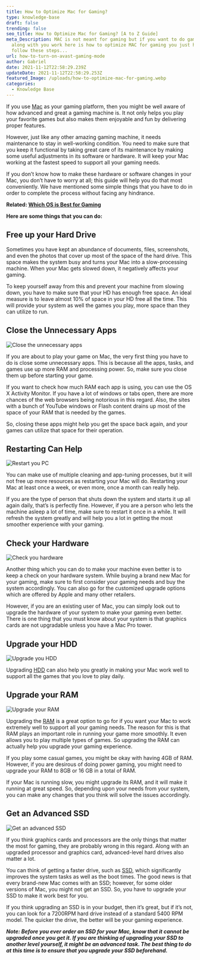 ```yaml
---
title: How to Optimize Mac for Gaming?
type: knowledge-base
draft: false
trending: false
seo_title: How to Optimize Mac for Gaming? [A to Z Guide]
meta_Description: MAC is not meant for gaming but if you want to do gaming on it
  along with you work here is how to optimize MAC for gaming you just have to
  follow these steps...
url: how-to-turn-on-avast-gaming-mode
author: Gabriel
date: 2021-11-12T22:58:29.239Z
updateDate: 2021-11-12T22:58:29.253Z
featured_Image: /uploads/how-to-optimize-mac-for-gaming.webp
categories:
  - Knowledge Base
---
```

If you use [Mac](https://www.apple.com/macos) as your gaming platform, then you might be well aware of how advanced and great a gaming machine is. It not only helps you play your favorite games but also makes them enjoyable and fun by delivering proper features.

However, just like any other amazing gaming machine, it needs maintenance to stay in well-working condition. You need to make sure that you keep it functional by taking great care of its maintenance by making some useful adjustments in its software or hardware. It will keep your Mac working at the fastest speed to support all your gaming needs. 

If you don’t know how to make these hardware or software changes in your Mac, you don’t have to worry at all; this guide will help you do that most conveniently. We have mentioned some simple things that you have to do in order to complete the process without facing any hindrance. 

**Related: [Which OS is Best for Gaming](https://gamingtechies.com/which-os-is-best-for-gaming/)**

**Here are some things that you can do:**

## Free up your Hard Drive

Sometimes you have kept an abundance of documents, files, screenshots, and even the photos that cover up most of the space of the hard drive. This space makes the system busy and turns your Mac into a slow-processing machine. When your Mac gets slowed down, it negatively affects your gaming. 

To keep yourself away from this and prevent your machine from slowing down, you have to make sure that your HD has enough free space. An ideal measure is to leave almost 10% of space in your HD free all the time. This will provide your system as well the games you play, more space than they can utilize to run. 

## Close the Unnecessary Apps

![Close the unnecessary apps](https://gamingtechies.com/img/close-the-unnecessary-apps.webp "Close the unnecessary apps")

If you are about to play your game on Mac, the very first thing you have to do is close some unnecessary apps. This is because all the apps, tasks, and games use up more RAM and processing power. So, make sure you close them up before starting your game. 

If you want to check how much RAM each app is using, you can use the OS X Activity Monitor. If you have a lot of windows or tabs open, there are more chances of the web browsers being notorious in this regard. Also, the sites with a bunch of YouTube windows or Flash content drains up most of the space of your RAM that is needed by the games. 

So, closing these apps might help you get the space back again, and your games can utilize that space for their operation. 

## Restarting Can Help

![Restart you PC](https://gamingtechies.com/img/restarting-can-help.webp "Restart you PC")

You can make use of multiple cleaning and app-tuning processes, but it will not free up more resources as restarting your Mac will do. Restarting your Mac at least once a week, or even more, once a month can really help. 

If you are the type of person that shuts down the system and starts it up all again daily, that’s is perfectly fine. However, if you are a person who lets the machine asleep a lot of time, make sure to restart it once in a while. It will refresh the system greatly and will help you a lot in getting the most smoother experience with your gaming. 

## Check your Hardware

![Check you hardware](https://gamingtechies.com/img/check-your-hardware.webp "Check you hardware")

Another thing which you can do to make your machine even better is to keep a check on your hardware system. While buying a brand new Mac for your gaming, make sure to first consider your gaming needs and buy the system accordingly. You can also go for the customized upgrade options which are offered by Apple and many other retailers. 

However, if you are an existing user of Mac, you can simply look out to upgrade the hardware of your system to make your gaming even better. There is one thing that you must know about your system is that graphics cards are not upgradable unless you have a Mac Pro tower. 

## Upgrade your HDD

![Upgrade you HDD](https://gamingtechies.com/img/upgrade-your-hdd.webp "Upgrade you HDD")

Upgrading [HDD](https://en.wikipedia.org/wiki/Hard_disk_drive) can also help you greatly in making your Mac work well to support all the games that you love to play daily. 

## Upgrade your RAM

![Upgrade your RAM](https://gamingtechies.com/img/upgrade-your-ram.webp "Upgrade your RAM")

Upgrading the [RAM](https://en.wikipedia.org/wiki/Random-access_memory) is a great option to go for if you want your Mac to work extremely well to support all your gaming needs. The reason for this is that RAM plays an important role in running your game more smoothly. It even allows you to play multiple types of games. So upgrading the RAM can actually help you upgrade your gaming experience. 

If you play some casual games, you might be okay with having 4GB of RAM. However, if you are desirous of doing power gaming, you might need to upgrade your RAM to 8GB or 16 GB in a total of RAM. 

If your Mac is running slow, you might upgrade its RAM, and it will make it running at great speed. So, depending upon your needs from your system, you can make any changes that you think will solve the issues accordingly. 

## Get an Advanced SSD 

![Get an advanced SSD](https://gamingtechies.com/img/get-an-advanced-ssd.webp "Get an advanced SSD")

If you think graphics cards and processors are the only things that matter the most for gaming, they are probably wrong in this regard. Along with an upgraded processor and graphics card, advanced-level hard drives also matter a lot. 

You can think of getting a faster drive, such as [SSD](https://en.wikipedia.org/wiki/Solid-state_drive), which significantly improves the system tasks as well as the boot times. The good news is that every brand-new Mac comes with an SSD; however, for some older versions of Mac, you might not get an SSD. So, you have to upgrade your SSD to make it work best for you. 

If you think upgrading an SSD is in your budget, then it’s great, but if it’s not, you can look for a 7200RPM hard drive instead of a standard 5400 RPM model. The quicker the drive, the better will be your gaming experience. 

***Note: Before you ever order an SSD for your Mac, know that it cannot be upgraded once you get it. If you are thinking of upgrading your SSD to another level yourself, it might be an advanced task. The best thing to do at this time is to ensure that you upgrade your SSD beforehand.***